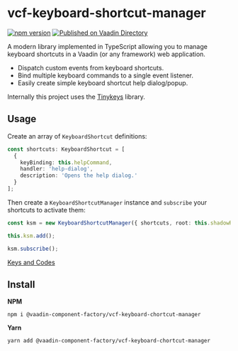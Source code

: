 # vcf-keyboard-shortcut-manager

[![npm version](https://badgen.net/npm/v/@vaadin-component-factory/vcf-element)](https://www.npmjs.com/package/@vaadin-component-factory/vcf-element) [![Published on Vaadin Directory](https://img.shields.io/badge/Vaadin%20Directory-published-00b4f0.svg)](https://vaadin.com/directory/component/vaadin-component-factoryvcf-element)

A modern library implemented in TypeScript allowing you to manage keyboard shortcuts in a Vaadin (or any framework) web application.

- Dispatch custom events from keyboard shortcuts.
- Bind multiple keyboard commands to a single event listener.
- Easily create simple keyboard shortcut help dialog/popup.

Internally this project uses the [Tinykeys](https://github.com/jamiebuilds/tinykeys) library.

## Usage

Create an array of `KeyboardShortcut` definitions:

```ts
const shortcuts: KeyboardShortcut = [
  {
    keyBinding: this.helpCommand,
    handler: 'help-dialog',
    description: 'Opens the help dialog.'
  }
];
```

Then create a `KeyboardShortcutManager` instance and `subscribe` your shortcuts to activate them:

```ts
const ksm = new KeyboardShortcutManager({ shortcuts, root: this.shadowRoot, helpDialog: true });

this.ksm.add();

ksm.subscribe();
```

[Keys and Codes](https://github.com/jamiebuilds/tinykeys#commonly-used-keys-and-codes)

## Install

**NPM**

```
npm i @vaadin-component-factory/vcf-keyboard-chortcut-manager
```

**Yarn**

```
yarn add @vaadin-component-factory/vcf-keyboard-chortcut-manager
```
